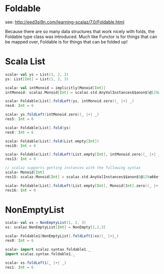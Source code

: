 # Foldable
see: http://eed3si9n.com/learning-scalaz/7.0/Foldable.html

Because there are so many data structures that work nicely with folds, the Foldable type class was introduced. 
Much like Functor is for things that can be mapped over, Foldable is for things that can be folded up!

# Scala List
```scala
scala> val ys = List(1, 2, 3)
ys: List[Int] = List(1, 2, 3)

scala> val intMonoid = implicitly[Monoid[Int]]
intMonoid: scalaz.Monoid[Int] = scalaz.std.AnyValInstances$$anon$5@129a66ef

scala> Foldable[List].foldLeft(ys, intMonoid.zero)(_ |+| _)
res4: Int = 6

scala> ys.foldLeft(intMonoid.zero)(_ |+| _)
res5: Int = 6

scala> Foldable[List].fold(ys)
res8: Int = 6

scala> Foldable[List].fold(List.empty[Int])
res10: Int = 0

scala> Foldable[List].foldLeft(List.empty[Int], intMonoid.zero)(_ |+| _)
res13: Int = 0

// scalaz supports getting instances with the following syntax
scala> Monoid[Int]
res15: scalaz.Monoid[Int] = scalaz.std.AnyValInstances$$anon$5@129a66ef

scala> Foldable[List].foldLeft(List.empty[Int], Monoid[Int].zero)(_ |+| _)
res16: Int = 0
```

# NonEmptyList
```scala
scala> val xs = NonEmptyList(1, 2, 3)
xs: scalaz.NonEmptyList[Int] = NonEmpty[1,2,3]

scala> Foldable1[NonEmptyList].foldLeft1(xs)(_ |+|_)
res0: Int = 6

scala> import scalaz.syntax.foldable1._
import scalaz.syntax.foldable1._

scala> xs.foldLeft1(_ |+| _)
res1: Int = 6
```
